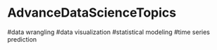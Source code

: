 # AdvanceDataScienceTopics
#data wrangling #data visualization #statistical modeling #time series prediction
